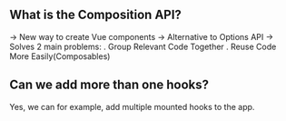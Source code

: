 ## What is the Composition API?

-> New way to create Vue components
-> Alternative to Options API
-> Solves 2 main problems:
. Group Relevant Code Together
. Reuse Code More Easily(Composables)

## Can we add more than one hooks?

Yes, we can for example, add multiple mounted hooks to the app.
